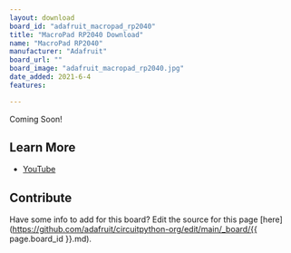 ```yaml
---
layout: download
board_id: "adafruit_macropad_rp2040"
title: "MacroPad RP2040 Download"
name: "MacroPad RP2040"
manufacturer: "Adafruit"
board_url: ""
board_image: "adafruit_macropad_rp2040.jpg"
date_added: 2021-6-4
features:

---
```


Coming Soon!

## Learn More

* [YouTube](https://youtu.be/hhLhACBMLjM)

## Contribute

Have some info to add for this board? Edit the source for this page [here](https://github.com/adafruit/circuitpython-org/edit/main/_board/{{ page.board_id }}.md).
